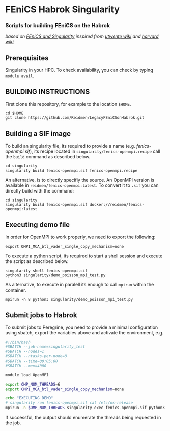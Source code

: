 # FEniCS Habrok Singularity

### Scripts for building FEniCS on the Habrok
_based on [FEniCS and Singularity](https://fenicsproject.discourse.group/t/fenics-singularity-saving-data-with-mpirun/5048/6)_
_inspired from [utwente wiki](https://hpc.wiki.utwente.nl/software:singularity) and [harvard wiki](https://docs.rc.fas.harvard.edu/kb/singularity-on-the-cluster/)_

## Prerequisites
Singularity in your HPC. To check availability, you can check by typing `module avail`.

## BUILDING INSTRUCTIONS

First clone this repository, for example to the location `$HOME`.

```shell
cd $HOME
git clone https://github.com/Reidmen/LegacyFEniCSonHabrok.git
```

## Building a SIF image

To build an singularity file, its required to provide a name (e.g. *fenics-openmpi.sif*), its recipe
located in `singularity/fenics-openmpi.recipe` call the `build` command as described below.

```shell
cd singularity
singularity build fenics-openmpi.sif fenics-openmpi.recipe
```

An alternative, is to directly specifiy the source. An OpenMPI version is available in `reidmen/fenics-openmpi:latest`.
To convert it to `.sif` you can directly build with the command:

```shell
cd singularity
singularity build fenics-openmpi.sif docker://reidmen/fenics-openmpi:latest
```

## Executing demo file

In order for OpenMPI to work properly, we need to export the following:
```shell
export OMPI_MCA_btl_vader_single_copy_mechanism=none
```

To execute a python script, its required to start a shell session and execute the script as described below.

```shell
singularity shell fenics-openmpi.sif
python3 singularity/demo_poisson_mpi_test.py
```

As alternative, to execute in paralell its enough to call `mpirun` within the container.
```shell
mpirun -n 8 python3 singularity/demo_poisson_mpi_test.py
```

## Submit jobs to Habrok
To submit jobs to Peregrine, you need to provide a minimal configuration using sbatch, export the variables above and activate the environment, e.g.
```bash
#!/bin/bash
#SBATCH --job-name=singularity_test
#SBATCH --nodes=1
#SBATCH --ntasks-per-node=8
#SBATCH --time=00:05:00
#SBATCH --mem=4000 

module load OpenMPI

export OMP_NUM_THREADS=6
export OMPI_MCA_btl_vader_single_copy_mechanism=none

echo "EXECUTING DEMO"
# singularity run fenics-openmpi.sif cat /etc/os-release
mpirun -n $OMP_NUM_THREADS singularity exec fenics-openmpi.sif python3 -c "from dolfin import *; print(MPI.comm_world.rank)"
```

If successful, the output should enumerate the threads being requested in the job.
